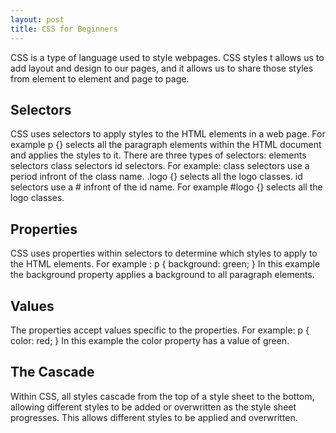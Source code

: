 ```yaml
---
layout: post
title: CSS for Beginners
---
```


CSS is a type of language used to style webpages.
CSS styles t allows us to add layout and design to our pages, and it allows us to share those styles from element to element and page to page.

## Selectors

CSS uses selectors to apply styles to the HTML elements in a web page. For example p {} selects all the paragraph elements within the HTML document and applies the styles to it. There are three types of selectors:
  elements selectors
  class selectors
  id selectors.
For example: class selectors use a period infront of the class name. .logo {} selects all the logo classes.
id selectors use a # infront of the id name. For example #logo {} selects all the logo classes.  

## Properties

CSS uses properties within selectors to determine which styles to apply to the HTML elements. For example : p {
  background: green;
}
In this example the background property applies a background to all paragraph elements.

## Values

The properties accept values specific to the properties. For example: p {
  color: red;
}
In this example the color property has a value of green.

## The Cascade

Within CSS, all styles cascade from the top of a style sheet to the bottom, allowing different styles to be added or overwritten as the style sheet progresses. This allows different styles to be applied and overwritten.   
